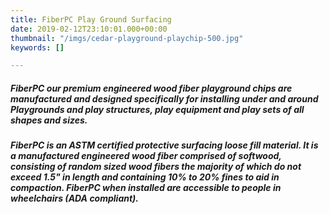 ```yaml
---
title: FiberPC Play Ground Surfacing
date: 2019-02-12T23:10:01.000+00:00
thumbnail: "/imgs/cedar-playground-playchip-500.jpg"
keywords: []

---
```

##### **FiberPC** our premium engineered wood fiber playground chips are manufactured and designed specifically for installing under and around Playgrounds and play structures, play equipment and play sets of all shapes and sizes.

##### FiberPC is an ASTM certified protective surfacing loose fill material. It is a manufactured engineered wood fiber comprised of softwood, consisting of random sized wood fibers the majority of which do not exceed 1.5" in length and containing 10% to 20% fines to aid in compaction. FiberPC when installed are accessible to people in wheelchairs (ADA compliant).